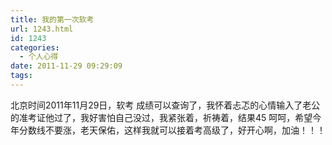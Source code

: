 ```yaml
---
title: 我的第一次软考
url: 1243.html
id: 1243
categories:
  - 个人心得
date: 2011-11-29 09:29:09
tags:
---
```


北京时间2011年11月29日，软考 成绩可以查询了，我怀着忐忑的心情输入了老公的准考证他过了，我好害怕自己没过，我紧张着，祈祷着，结果45 呵呵，希望今年分数线不要涨，老天保佑，这样我就可以接着考高级了，好开心啊，加油！！！